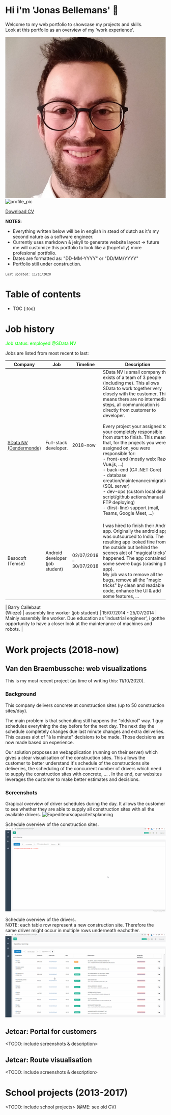 <br/>

# Hi i'm 'Jonas Bellemans' 👋
Welcome to my web portfolio to showcase my projects and skills. <br/> Look at this portfolio as an overview of my 'work experience'.

![Profile_pic](/assets/images/profile-pic.jpg)
<img src="/portfolio/assets/images/profile-pic.jpg" alt="profile_pic" width="500" height="333">

<a href="CV/CV_A4.pdf">Download CV</a>

**NOTES**: 
- Everything written below will be in english in stead of dutch as it's my second nature as a software engineer. <br/>
- Currently uses markdown &amp; jekyll to generate website layout -> future me will customize this portfolio to look like a (hopefully) more profesional portfolio. <br/>
- Dates are formatted as: "DD-MM-YYYY" or "DD/MM/YYYY"
- Portfolio still under construction.

<small>`Last updated: 11/10/2020`</small>


# Table of contents
* TOC
{:toc}

# Job history

<span style="color: #00FF00;">Job status: employed  @SData NV</span>

Jobs are listed from most recent to last:

| Company | Job | Timeline | Description |
| ------- | --- | -------- | ----------- |
| [SData NV <br/> (Dendermonde)](https://www.s-data.be/) | Full-stack developer. | 2018-now | SData NV is small company that exists of a team of 3 people (including me). This allows SData to work together very closely with the customer. This means there are no intermediate steps, all communication is directly from customer to developer. <br/> <br/> Every project your assigned to, your completely responsible from start to finish. This means that, for the projects you were assigned on, you were responsible for: <br/> - front-end (mostly web: Razor, Vue.js, ...) <br/> - back-end (C# .NET Core) <br/> - database creation/maintenance/migrations (SQL server) <br/> - dev-ops (custom local deploy script/github actions/manual FTP deploying) <br/> - (first-line) support (mail, Teams, Google Meet, ...) <br/> <br/> |
| Besocoft <br/> (Temse) | Android developer (job student) | 02/07/2018 – 30/07/2018 | I was hired to finish their Android app. Originally the android app was outsourced to India. The resulting app looked fine from the outside but behind the scenes alot of "magical tricks" happened. The app contained some severe bugs (crashing the app). <br/> My job was to remove all the bugs, remove all the "magic tricks" by clean and readable code, enhance the UI & add some features, ...  |

| Barry Callebaut <br/> (Wieze) | assembly line worker (job student) | 15/07/2014 - 25/07/2014 | Mainly assembly line worker. Due education as 'industrial engineer', i gotthe opportunity to have a closer look at the maintenance of machines and robots.  |




# Work projects (2018-now)

## Van den Braembussche: web visualizations
This is my most recent project (as time of writing this: 11/10/2020). <br/>

### Background
This company delivers concrete at construction sites (up to 50 construction sites/day).

The main problem is that scheduling still happens the "oldskool" way. 1 guy schedules everything the day before for the next day. The next day the schedule completely changes due last minute changes and extra deliveries. This causes alot of "à la minute" decisions to be made. Those decisions are now made based on experience. <br/>

Our solution proposes an webapplication (running on their server) which gives a clear visualisation of the construction sites. This allows the customer to better understand it's 
schedule of the constructions site deliveries, the scheduling of the concurrent number of drivers which need to supply the construction sites with concrete, ... . In the end, our websites leverages the customer to make better estimates and decisions.  

### Screenshots

Grapical overview of driver schedules during the day. It allows the customer to see whether they are able to supply all construction sites with all the available drivers.
![Expediteurscapaciteitsplanning](/assets/gifs/vbbeton/vbbeton-expediteurs-capaciteit-planning.gif)

Schedule overview of the construction sites.
![Werfplanning](/assets/gifs/vbbeton/vbbeton-werf-planning.gif)

Schedule overview of the drivers. <br/>
NOTE: each table row represent a new construction site. Therefore the same driver might occur in multiple rows underneath eachother.
![Expediteurplanning](/assets/gifs/vbbeton/vbbeton-expediteur-planning.gif)



## Jetcar: Portal for customers
&lt;TODO: include screenshots & description&gt;

## Jetcar: Route visualisation
&lt;TODO: include screenshots & description&gt;




# School projects (2013-2017)
&lt;TODO: include school projects&gt; (@ME: see old CV)
